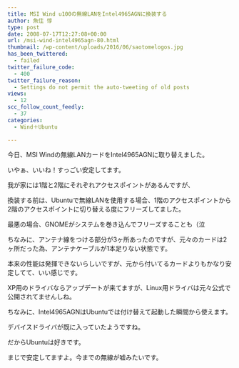 ```yaml
---
title: MSI Wind u100の無線LANをIntel4965AGNに換装する
author: 魚住 惇
type: post
date: 2008-07-17T12:27:08+00:00
url: /msi-wind-intel4965agn-80.html
thumbnail: /wp-content/uploads/2016/06/saotomelogos.jpg
has_been_twittered:
  - failed
twitter_failure_code:
  - 400
twitter_failure_reason:
  - Settings do not permit the auto-tweeting of old posts
views:
  - 12
scc_follow_count_feedly:
  - 37
categories:
  - Wind＋Ubuntu

---
```

今日、MSI Windの無線LANカードをIntel4965AGNに取り替えました。

<!--more-->

いやぁ、いいね！すっごい安定してます。

我が家には1階と2階にそれぞれアクセスポイントがあるんですが、

換装する前は、Ubuntuで無線LANを使用する場合、1階のアクセスポイントから2階のアクセスポイントに切り替える度にフリーズしてました。

最悪の場合、GNOMEがシステムを巻き込んでフリーズすることも（泣

ちなみに、アンテナ線をつける部分が3ヶ所あったのですが、元々のカードは2ヶ所だった為、アンテナケーブルが1本足りない状態です。

本来の性能は発揮できないらしいですが、元から付いてるカードよりもかなり安定してて、いい感じです。

XP用のドライバならアップデートが来てますが、Linux用ドライバは元々公式で公開されてませんしね。

ちなみに、Intel4965AGNはUbuntuでは付け替えて起動した瞬間から使えます。

デバイスドライバが既に入っていたようですね。

だからUbuntuは好きです。

まじで安定してますよ。今までの無線が嘘みたいです。